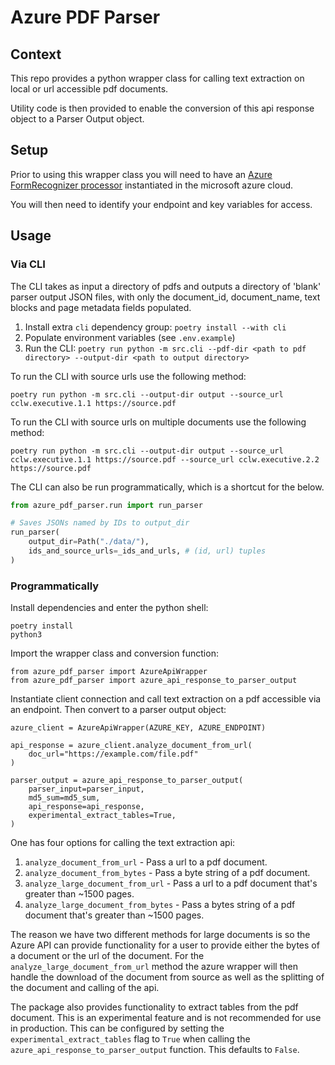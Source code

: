 # Azure PDF Parser

## Context

This repo provides a python wrapper class for calling text extraction on local or url accessible pdf documents.

Utility code is then provided to enable the conversion of this api response object to a Parser Output object.

## Setup

Prior to using this wrapper class you will need to have an [Azure FormRecognizer processor](https://azure.microsoft.com/en-gb/products/form-recognizer) instantiated in the microsoft azure cloud.

You will then need to identify your endpoint and key variables for access.

## Usage

### Via CLI

The CLI takes as input a directory of pdfs and outputs a directory of 'blank' parser output JSON files, with only the document_id, document_name, text blocks and page metadata fields populated.

1. Install extra `cli` dependency group: `poetry install --with cli`
2. Populate environment variables (see `.env.example`)
3. Run the CLI: `poetry run python -m src.cli --pdf-dir <path to pdf directory> --output-dir <path to output directory>`

To run the CLI with source urls use the following method:

```shell
poetry run python -m src.cli --output-dir output --source_url cclw.executive.1.1 https://source.pdf
```

To run the CLI with source urls on multiple documents use the following method:

```shell
poetry run python -m src.cli --output-dir output --source_url cclw.executive.1.1 https://source.pdf --source_url cclw.executive.2.2 https://source.pdf
```

The CLI can also be run programmatically, which is a shortcut for the below.

``` python
from azure_pdf_parser.run import run_parser

# Saves JSONs named by IDs to output_dir
run_parser(
    output_dir=Path("./data/"),
    ids_and_source_urls=_ids_and_urls, # (id, url) tuples
)
```

### Programmatically

Install dependencies and enter the python shell:

```shell
poetry install
python3 
```

Import the wrapper class and conversion function:

```shell
from azure_pdf_parser import AzureApiWrapper
from azure_pdf_parser import azure_api_response_to_parser_output
```

Instantiate client connection and call text extraction on a pdf accessible via an endpoint. Then convert to a parser output object:

```shell
azure_client = AzureApiWrapper(AZURE_KEY, AZURE_ENDPOINT)

api_response = azure_client.analyze_document_from_url(
    doc_url="https://example.com/file.pdf"
)

parser_output = azure_api_response_to_parser_output(
    parser_input=parser_input,
    md5_sum=md5_sum,
    api_response=api_response,
    experimental_extract_tables=True,
)
```

One has four options for calling the text extraction api:

1. `analyze_document_from_url` - Pass a url to a pdf document.
2. `analyze_document_from_bytes` - Pass a byte string of a pdf document.
3. `analyze_large_document_from_url` - Pass a url to a pdf document that's greater than ~1500 pages.
4. `analyze_large_document_from_bytes` - Pass a bytes string of a pdf document that's greater than ~1500 pages.

The reason we have two different methods for large documents is so the Azure API can provide functionality for a user to provide either the bytes of a document or the url of the document. For the `analyze_large_document_from_url` method the azure wrapper will then handle the download of the document from source as well as the splitting of the document and calling of the api.

The package also provides functionality to extract tables from the pdf document. This is an experimental feature and is not recommended for use in production. This can be configured by setting the `experimental_extract_tables` flag to `True` when calling the `azure_api_response_to_parser_output` function. This defaults to `False`.

